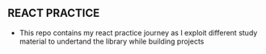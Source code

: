 ## REACT PRACTICE
* This repo contains my react practice journey as I exploit different study material to undertand the library while building projects

